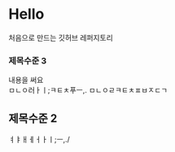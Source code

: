 # Hello
처음으로 만드는 깃허브 레퍼지토리
### 제목수준 3   
내용을 써요  
ㅁㄴㅇ러ㅏㅣ;ㅋㅌㅊ푸ㅡ,.
ㅁㄴㅇㄹㅋㅌㅊㅍㅂㅈㄷㄱ
  
  ## 제목수준 2  
  ㅕㅑㅐㅔㅓㅏㅣ;ㅡ,./

